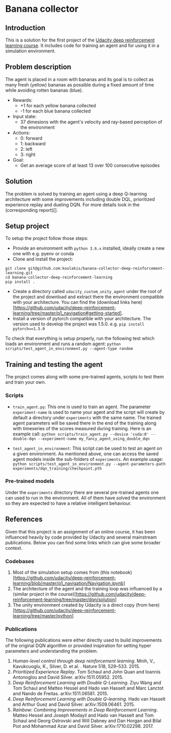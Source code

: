 # Banana collector

## Introduction
This is a solution for the first project of the [Udacity deep reinforcement learning course](https://www.udacity.com/course/deep-reinforcement-learning-nanodegree--nd893). It includes code for training an agent and for using it in a simulation environment.

## Problem description
The agent is placed in a room with bananas and its goal is to collect as many fresh (yellow) bananas as possible during a fixed amount of time while avoiding rotten bananas (blue).

- Rewards:
  - +1 for each yellow banana collected
  - -1 for each blue banana collected
- Input state:
  - 37 dimesions with the agent's velocity and ray-based perception of the environment
- Actions:
  - 0: forward
  - 1: backward
  - 2: left
  - 3: right
- Goal:
  - Get an average score of at least 13 over 100 consecutive episodes

## Solution
The problem is solved by training an agent using a deep Q-learning architecture with some improvements including
double DQL, prioritized experience replay and dueling DQN. For more details look in the (corresponding report)[<tbd>]. 

## Setup project
To setup the project follow those steps:
- Provide an environment with `python 3.6.x` installed, ideally create a new one with e.g. pyenv or conda
- Clone and install the project: 
```
git clone git@github.com:koulakis/banana-collector-deep-reinforcement-learning.git
cd banana-collector-deep-reinforcement-learning
pip install .
```
- Create a directory called `udacity_custom_unity_agent` under the root of the project and download and extract there
  the environment compatible with your architecture. You can find the (download links here)[https://github.com/udacity/deep-reinforcement-learning/tree/master/p1_navigation#getting-started].
- Install a version of pytorch compatible with your architecture. The version used to develop the project was 1.5.0.
e.g. `pip install pytorch==1.5.0`

To check that everything is setup properly, run the following test which loads an environment and runs a random agent:
`python scripts/test_agent_in_environment.py --agent-type random`

## Training and testing the agent
The project comes along with some pre-trained agents, scripts to test them and train your own.

### Scripts
- `train_agent.py`: This one is used to train an agent. The parameter `experiment-name` is used to name your agent and
    the script will create by default a directory under `experiments` with the same name. The trained agent parameters
    will be saved there in the end of the training along with timeseries of the scores measured during training. Here is
    an example call:
    ```python scripts/train_agent.py --device 'cuda:0' --double-dqn --experiment-name my_fancy_agent_using_double_dqn```
    
- `test_agent_in_environment`: This script can be used to test an agent on a given environment. As mentioned above, one
can access the saved agent models inside the sub-folders of `experiments`. An example usage:
    ```python scripts/test_agent_in_environment.py --agent-parameters-path experiments/dqn_training/checkpoint.pth```
    
### Pre-trained models
Under the `experiments` directory there are several pre-trained agents one can used to run in the environment. All of
them have solved the environment so they are expected to have a relative intelligent behaviour.

## References
Given that this project is an assignment of an online course, it has been influenced heavily by code provided by
Udacity and several mainstream publications. Below you can find some links which can give some broader context.

### Codebases
1. Most of the simulation setup comes from (this notebook)[https://github.com/udacity/deep-reinforcement-learning/blob/master/p1_navigation/Navigation.ipynb]
1. The architecture of the agent and the training loop was influenced by a (similar project in the course)[https://github.com/udacity/deep-reinforcement-learning/tree/master/dqn/solution]
1. The unity environment created by Udacity is a direct copy (from here)[https://github.com/udacity/deep-reinforcement-learning/tree/master/python]
 
### Publications
The following publications were either directly used to build improvements of the original DQN algorithm or provided
inspiration for setting hyper parameters and understanding the problem.

1. *Human-level control through deep reinforcement learning*. Mnih, V., Kavukcuoglu, K., Silver, D. et al. . Nature 518, 529–533. 2015.
1. *Prioritized Experience Replay*. Tom Schaul and John Quan and Ioannis Antonoglou and David Silver. arXiv:1511.05952. 2015.
1. *Deep Reinforcement Learning with Double Q-Learning*. Ziyu Wang and Tom Schaul and Matteo Hessel and Hado van Hasselt and Marc Lanctot and Nando de Freitas. arXiv:1511.06581. 2015.
1. *Deep Reinforcement Learning with Double Q-learning*. Hado van Hasselt and Arthur Guez and David Silver. arXiv:1509.06461. 2015.
1. *Rainbow: Combining Improvements in Deep Reinforcement Learning*. Matteo Hessel and Joseph Modayil and Hado van Hasselt and Tom Schaul and Georg Ostrovski and Will Dabney and Dan Horgan and Bilal Piot and Mohammad Azar and David Silver. arXiv:1710.02298. 2017.